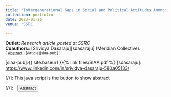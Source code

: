 ```yaml
---
title: "Intergenerational Gaps in Social and Political Attitudes Amongst Asian Americans"
collection: portfolio
date: 2023-01-26
venue: 'SSRC'

---
```


**Outlet:** _Research article posted at SSRC_
<br>
**Coauthors:** [Srividya Dasaraju][sdasaraju] (Meridian Collective).
<br>
<small>[ <a href="#/" onclick="visib('siaa')">Abstract</a> | [Article][siaa-pub] ]</small>

<div id="siaa" style="display: none; text-align: justify; line-height: 1.2" ><small>
Few studies have explored the attitudes of unique diasporas in the Asian American community. We administered a survey of South Asian Indian American college students and their parents across the United States, through which we consider three questions. First, do the political and social preferences of Indian Americans vary by generation? Second, if intergenerational differences emerge, where are they pronounced? Third, in what ways do the beliefs of Indian Americans differ from other Americans? We leverage a parent-child matched-pairs sample to examine attitudes on issues both in the United States and India. We find that Indian Americans display stark generational differences across political, social, and policy preferences. We present evidence that the formation of these beliefs might be linked to information sourcing, political participation, and peer socialization. We also derive comparisons between our sample and comparable representative surveys. These results offer a novel contribution to the literature on intergenerational differences.
</small><br><br/></div>

[siaa-pub]:{{ site.baseurl }}{% link files/SIAA.pdf %}
[sdasaraju]: https://www.linkedin.com/in/srividya-dasaraju-580a05133/

[//]: This java script is the button to show abstract
<script>
 function visib(id) {
  var x = document.getElementById(id);
  if (x.style.display === "block") {
    x.style.display = "none";
  } else {
    x.style.display = "block";
  }
}
</script>

[//]:&emsp;<button onclick="visib('polariz')" class="btn btn--inverse btn--small">Abstract</button>
